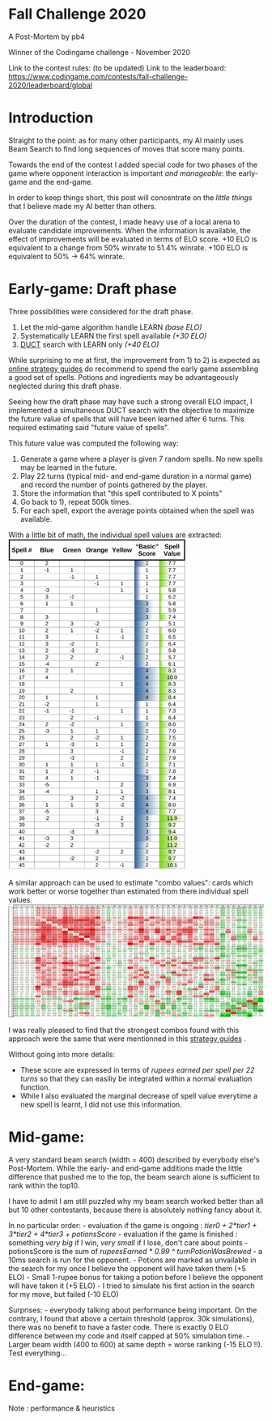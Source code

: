 # Fall Challenge 2020
A Post-Mortem by pb4

Winner of the Codingame challenge - November 2020  

Link to the contest rules: (to be updated)
Link to the leaderboard: https://www.codingame.com/contests/fall-challenge-2020/leaderboard/global

# Introduction
Straight to the point: as for many other participants, my AI mainly uses Beam Search to find long sequences of moves that score many points.

Towards the end of the contest I added special code for two phases of the game where opponent interaction is important *and manageable*: the early-game and the end-game.

In order to keep things short, this post will concentrate on the *little things* that I believe made my AI better than others.

Over the duration of the contest, I made heavy use of a local arena to evaluate candidate improvements. When the information is available, the effect of improvements will be evaluated in terms of ELO score. +10 ELO is equivalent to a change from 50% winrate to 51.4% winrate. +100 ELO is equivalent to 50% -> 64% winrate.

# Early-game: Draft phase
Three possibilities were considered for the draft phase.
1. Let the mid-game algorithm handle LEARN *(base ELO)*
2. Systematically LEARN the first spell available *(+30 ELO)*
3. [DUCT](http://mlanctot.info/files/papers/cig14-smmctsggp.pdf) search with LEARN only *(+40 ELO)*

While surprising to me at first, the improvement from 1) to 2) is expected as [online strategy guides](https://spicee.mattle.online/lobby/forum/topic/d52WjBx3WX3R27rzy/a-player-s-guide-to-spicee) do recommend to spend the early game assembling a good set of spells. Potions and ingredients may be advantageously neglected during this draft phase.

Seeing how the draft phase may have such a strong overall ELO impact, I implemented a simultaneous DUCT search with the objective to maximize the future value of spells that will have been learned after 6 turns. This required estimating said "future value of spells".

This future value was computed the following way:
1. Generate a game where a player is given 7 random spells. No new spells may be learned in the future.
2. Play 22 turns (typical mid- and end-game duration in a normal game) and record the number of points gathered by the player.
3. Store the information that "this spell contributed to X points"
4. Go back to 1), repeat 500k times.
5. For each spell, export the average points obtained when the spell was available.

With a little bit of math, the individual spell values are extracted:
<img src="img/SpellValues.png" width="350">

A similar approach can be used to estimate "combo values": cards which work better or worse together than estimated from there individual spell values.
<img src="img/ComboValues.png">

I was really pleased to find that the strongest combos found with this approach were the same that were mentionned in this [strategy guides](https://spicee.mattle.online/lobby/forum/topic/d52WjBx3WX3R27rzy/a-player-s-guide-to-spicee) .

Without going into more details:
- These score are expressed in terms of *rupees earned per spell per 22 turns* so that they can easiliy be integrated within a normal evaluation function. 
- While I also evaluated the marginal decrease of spell value everytime a new spell is learnt, I did not use this information.

# Mid-game: 

A very standard beam search (width = 400) described by everybody else's Post-Mortem. While the early- and end-game additions made the little difference that pushed me to the top, the beam search alone is sufficient to rank within the top10.

I have to admit I am still puzzled why my beam search worked better than all but 10 other contestants, because there is absolutely nothing fancy about it. 

In no particular order:
    - evaluation if the game is ongoing : *tier0 + 2&ast;tier1 + 3&ast;tier2 + 4&ast;tier3 + potionsScore*
    - evaluation if the game is finished : something *very big* if I win, *very small* if I lose, don't care about points
    - potionsScore is the sum of *rupeesEarned &ast; 0.99 ^ turnPotionWasBrewed*
    - a 10ms search is run for the opponent.
        - Potions are marked as unvailable in the search for my once I believe the opponent will have taken them (+5 ELO)
        - Small 1-rupee bonus for taking a potion before I believe the opponent will have taken it (+5 ELO)
        - I tried to simulate his first action in the search for my move, but failed (-10 ELO)
        
Surprises:
    - everybody talking about performance being important. On the contrary, I found that above a certain threshold (approx. 30k simulations), there was no benefit to have a faster code. There is exactly 0 ELO difference between my code and itself capped at 50% simulation time.
    - Larger beam width (400 to 600) at same depth = worse ranking (-15 ELO !!). Test everything...
    
    

# End-game: 

Note : performance & heuristics
